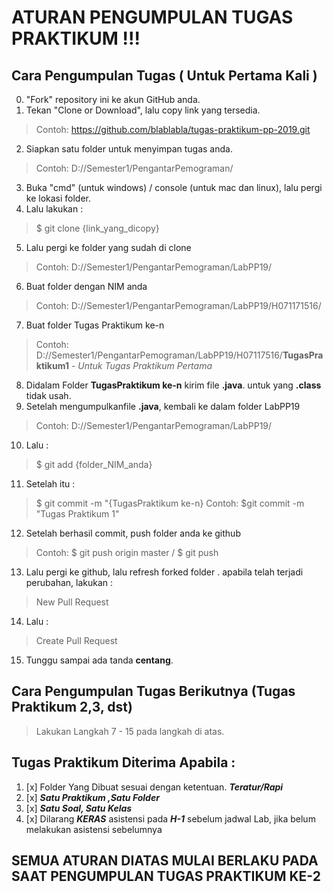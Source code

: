 # ATURAN PENGUMPULAN TUGAS PRAKTIKUM !!!

## Cara Pengumpulan Tugas ( Untuk Pertama Kali )

0.  "Fork" repository ini ke akun GitHub anda. 
1.  Tekan "Clone or Download", lalu copy link yang tersedia.
>   Contoh: https://github.com/blablabla/tugas-praktikum-pp-2019.git
2.  Siapkan satu folder untuk menyimpan tugas anda.
>   Contoh: D://Semester1/PengantarPemograman/
3.  Buka "cmd" (untuk windows) / console (untuk mac dan linux), lalu pergi ke lokasi folder.
4.  Lalu lakukan :
>   $ git clone {link_yang_dicopy}
5.  Lalu pergi ke folder yang sudah di clone
>   Contoh: D://Semester1/PengantarPemograman/LabPP19/
6.  Buat folder dengan NIM anda
>   Contoh: D://Semester1/PengantarPemograman/LabPP19/H071171516/
7.  Buat folder Tugas Praktikum ke-n
>   Contoh: D://Semester1/PengantarPemograman/LabPP19/H07117516/**TugasPraktikum1** - *Untuk Tugas Praktikum Pertama*
8.  Didalam Folder **TugasPraktikum ke-n** kirim file **.java**. untuk yang **.class** tidak usah.
9.  Setelah mengumpulkanfile **.java**, kembali ke dalam folder LabPP19
>   Contoh: D://Semester1/PengantarPemograman/LabPP19/
10. Lalu :
>   $ git add {folder_NIM_anda}
11. Setelah itu :
>   $ git commit -m "{TugasPraktikum ke-n}
>   Contoh: $git commit -m "Tugas Praktikum 1"
12. Setelah berhasil commit, push folder anda ke github
>   Contoh: $ git push origin master / $ git push
13. Lalu pergi ke github, lalu refresh forked folder . apabila telah terjadi perubahan, lakukan :
>   New Pull Request
14. Lalu :
>   Create Pull Request
15. Tunggu sampai ada tanda **centang**.

## Cara Pengumpulan Tugas Berikutnya (Tugas Praktikum 2,3, dst)

>   Lakukan Langkah 7 - 15 pada langkah di atas.

## Tugas Praktikum Diterima Apabila :

1.  [x] Folder Yang Dibuat sesuai dengan ketentuan. **_Teratur/Rapi_**
2.  [x] **_Satu Praktikum ,Satu Folder_**
3.  [x] **_Satu Soal, Satu Kelas_**
4.  [x] Dilarang **_KERAS_** asistensi pada **_H-1_** sebelum jadwal Lab, jika belum melakukan asistensi sebelumnya


## SEMUA ATURAN DIATAS MULAI BERLAKU PADA SAAT PENGUMPULAN TUGAS PRAKTIKUM KE-2
